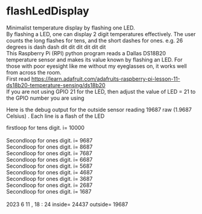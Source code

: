 # flashLedDisplay
Minimalist temperature display by flashing one LED. </br>
By flashing a LED, one can display 2 digit temperatures effectively.
The user counts the long flashes for tens, and the short dashes for ones.
e.g. 26 degrees is dash dash dit dit dit dit dit dit  </br>
This Raspberry Pi (RPI) python program reads a Dallas DS18B20 temperature sensor and makes its value known by flashing an LED.
For those with poor eyesight like me without my eyeglasses on,  it works well from across the room.  </br>
First read https://learn.adafruit.com/adafruits-raspberry-pi-lesson-11-ds18b20-temperature-sensing/ds18b20  </br>
If you are not using  GPIO 21 for the LED, then adjust the value of LED = 21 to the GPIO number you are using

Here is the debug output for the outside sensor reading 19687 raw (1.9687 Celsius) . Each line is a flash of the LED

firstloop for tens digit. i= 10000</br>
</br>
Secondloop for ones digit. i= 9687 </br>
Secondloop for ones digit. i= 8687 </br>
Secondloop for ones digit. i= 7687 </br>
Secondloop for ones digit. i= 6687 </br>
Secondloop for ones digit. i= 5687 </br>
Secondloop for ones digit. i= 4687 </br>
Secondloop for ones digit. i= 3687 </br>
Secondloop for ones digit. i= 2687 </br>
Secondloop for ones digit. i= 1687 </br>
</br>
 2023 6 11 , 18 : 24   inside= 24437 outside= 19687 


